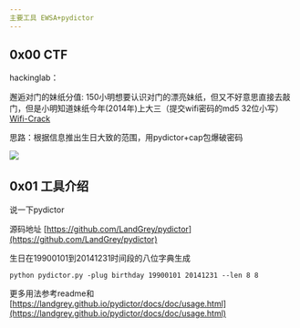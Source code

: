 ```yaml
---
主要工具 EWSA+pydictor
---
```


## 0x00 CTF

hackinglab：

 邂逅对门的妹纸分值: 150小明想要认识对门的漂亮妹纸，但又不好意思直接去敲门，但是小明知道妹纸今年\(2014年\)上大三（提交wifi密码的md5 32位小写）  
[Wifi-Crack](http://hacklist-cdn.stor.sinaapp.com/misc/wifi-crack.cap)

思路：根据信息推出生日大致的范围，用pydictor+cap包爆破密码



![](.gitbook/assets/image%20%281%29.png)

## 0x01 工具介绍

说一下pydictor

源码地址 [https://github.com/LandGrey/pydictor](https://github.com/LandGrey/pydictor)

生日在19900101到20141231时间段的八位字典生成  

`python pydictor.py -plug birthday 19900101 20141231 --len 8 8`

更多用法参考readme和[https://landgrey.github.io/pydictor/docs/doc/usage.html](https://landgrey.github.io/pydictor/docs/doc/usage.html)
